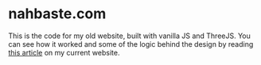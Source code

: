 # nahbaste.com

This is the code for my old website, built with vanilla JS and ThreeJS. You can see how it worked and some of the logic behind the design by reading [this article]([https://www.nahbaste.com/work/550]) on my current website.
